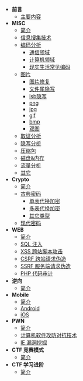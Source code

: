 - **前言**
  - [主要内容](/introduction)
- **MISC**
  - [简介](/misc/)
  - [信息搜集技术](/misc/recon)
  - [编码分析](/misc/encode/readme)
    - [通信领域](/misc/encode/communication)
    - [计算机领域](/misc/encode/computer)
    - [现实生活常见编码](/misc/encode/modern)
  - [图片](/misc/picture/readme)
    - [图片修复](/misc/picture/repair)
    - [文件尾隐写](/misc/picture/tail)
    - [lsb隐写](/misc/picture/lsb)
    - [png](/misc/picture/png)
    - [jpg](/misc/picture/jpg)
    - [gif](/misc/picture/gif)
    - [bmp](/misc/picture/bmp)
    - [双图](/misc/picture/double_picture)
  - [取证分析](/misc/forensic)
  - [隐写分析](/misc/steganalysis)
  - [压缩包](/misc/archive/archive)
  - [磁盘&内存](/misc/disk&memory/disk&memory)
  - [流量分析](/misc/traffic/cap)
  - [其它](/misc/others/others)
- **Crypto**
  - [简介](/crypto/)
  - [古典密码](/crypto/classical/)
    - [单表代换加密](/crypto/classcial/monoalphabetic)
    - [多表代换加密](/crypto/classcial/polyalphabetic)
    - [其它类型](/crypto/classcial/others)
  - [现代密码](/crypto/modern)
- **WEB**
  - [简介](/web/)
  - [SQL 注入](/web/sqli)
  - [XSS 跨站脚本攻击](/web/xss)
  - [CSRF 跨站请求伪造](/web/csrf)
  - [SSRF 服务端请求伪造](/web/ssrf)
  - [PHP 代码审计](/web/php)
- **逆向**
  - [简介](/reverse/)
- **Mobile**
  - [简介](/mobile/)
  - [Android](/mobile/android)
  - [iOS](/mobile/ios)
- **PWN**
  - [简介](/pwn/)
  - [计算机软件攻防对抗技术](/pwn/windows)
  - [IE 漏洞挖掘](/pwn/ie)
- **CTF 竞赛模式**
  - [简介](/ctf_mode/)
- **CTF 学习进阶**
  - [简介](/ctf_advanced/)